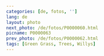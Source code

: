 ```yaml
---
categories: [de, fotos, '']
lang: de
layout: photo
next_photo: /de/fotos/P0000060.html
picname: P0000063
prev_photo: /de/fotos/P0000062.html
tags: [Green Grass, Trees, Willys]
---
```

